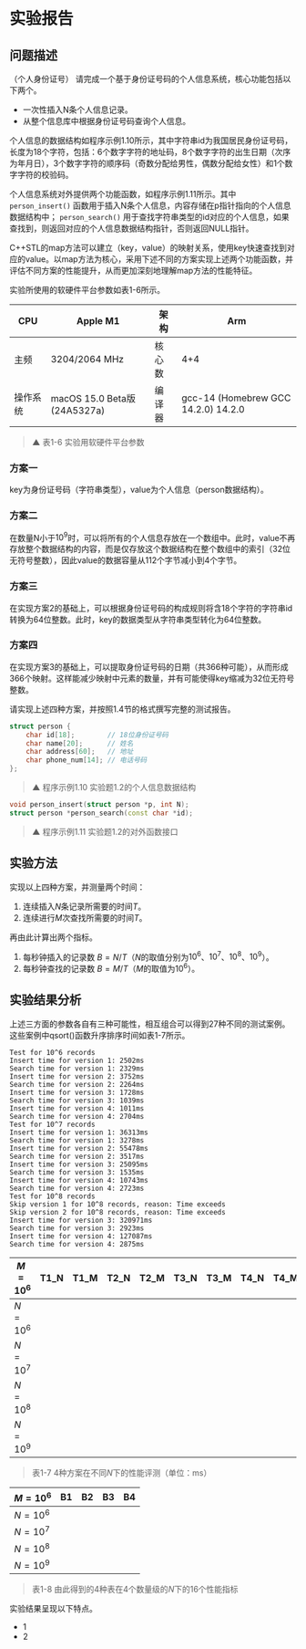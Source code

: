 # 实验报告
## 问题描述
（个人身份证号） 请完成一个基于身份证号码的个人信息系统，核心功能包括以下两个。

- 一次性插入N条个人信息记录。
- 从整个信息库中根据身份证号码查询个人信息。

个人信息的数据结构如程序示例1.10所示，其中字符串id为我国居民身份证号码，长度为18个字符，包括：6个数字字符的地址码，8个数字字符的出生日期（次序为年月日），3个数字字符的顺序码（奇数分配给男性，偶数分配给女性）和1个数字字符的校验码。

个人信息系统对外提供两个功能函数，如程序示例1.11所示。其中 `person_insert()` 函数用于插入N条个人信息，内容存储在p指针指向的个人信息数据结构中； `person_search()` 用于查找字符串类型的id对应的个人信息，如果查找到，则返回对应的个人信息数据结构指针，否则返回NULL指针。

C++STL的map方法可以建立（key，value）的映射关系，使用key快速查找到对应的value。以map方法为核心，采用下述不同的方案实现上述两个功能函数，并评估不同方案的性能提升，从而更加深刻地理解map方法的性能特征。

实验所使用的软硬件平台参数如表1-6所示。

| CPU | Apple M1 | 架构 | Arm |
| --- | --- | --- | --- |
| 主频 | 3204/2064 MHz | 核心数 | 4+4 |
| 操作系统 | macOS 15.0 Beta版(24A5327a) | 编译器 | gcc-14 (Homebrew GCC 14.2.0) 14.2.0 |
> ▲ 表1-6 实验用软硬件平台参数

### 方案一
key为身份证号码（字符串类型），value为个人信息（person数据结构）。
### 方案二
在数量N小于$10^9$时，可以将所有的个人信息存放在一个数组中。此时，value不再存放整个数据结构的内容，而是仅存放这个数据结构在整个数组中的索引（32位无符号整数），因此value的数据容量从112个字节减小到4个字节。
### 方案三
在实现方案2的基础上，可以根据身份证号码的构成规则将含18个字符的字符串id转换为64位整数。此时，key的数据类型从字符串类型转化为64位整数。
### 方案四
在实现方案3的基础上，可以提取身份证号码的日期（共366种可能），从而形成366个映射。这样能减少映射中元素的数量，并有可能使得key缩减为32位无符号整数。

请实现上述四种方案，并按照1.4节的格式撰写完整的测试报告。

```c++
struct person {
    char id[18];        // 18位身份证号码
    char name[20];      // 姓名
    char address[60];   // 地址
    char phone_num[14]; // 电话号码
};
```
> ▲ 程序示例1.10 实验题1.2的个人信息数据结构

```c++
void person_insert(struct person *p, int N);  
struct person *person_search(const char *id); 
```
> ▲ 程序示例1.11 实验题1.2的对外函数接口

## 实验方法
实现以上四种方案，并测量两个时间：

1. 连续插入$N$条记录所需要的时间$T$。
2. 连续进行$M$次查找所需要的时间$T$。

再由此计算出两个指标。
1. 每秒钟插入的记录数 $B = N / T$（$N$的取值分别为$10^6$、$10^7$、$10^8$、$10^9$）。
2. 每秒钟查找的记录数 $B = M / T$（$M$的取值为$10^6$）。


## 实验结果分析
上述三方面的参数各自有三种可能性，相互组合可以得到27种不同的测试案例。这些案例中qsort()函数升序排序时间如表1-7所示。

```
Test for 10^6 records
Insert time for version 1: 2502ms
Search time for version 1: 2329ms
Insert time for version 2: 3752ms
Search time for version 2: 2264ms
Insert time for version 3: 1728ms
Search time for version 3: 1039ms
Insert time for version 4: 1011ms
Search time for version 4: 2704ms
Test for 10^7 records
Insert time for version 1: 36313ms
Search time for version 1: 3278ms
Insert time for version 2: 55478ms
Search time for version 2: 3517ms
Insert time for version 3: 25095ms
Search time for version 3: 1535ms
Insert time for version 4: 10743ms
Search time for version 4: 2723ms
Test for 10^8 records
Skip version 1 for 10^8 records, reason: Time exceeds
Skip version 2 for 10^8 records, reason: Time exceeds
Insert time for version 3: 320971ms
Search time for version 3: 2923ms
Insert time for version 4: 127087ms
Search time for version 4: 2875ms
```

|$M = 10^6$ |T1_N|T1_M|T2_N|T2_M|T3_N|T3_M|T4_N|T4_M|
|---|---|---|---|---|---|---|---|---|
| $N = 10^6$ |
| $N = 10^7$ |
| $N = 10^8$ |
| $N = 10^9$ |
> 表1-7 4种方案在不同$N$下的性能评测（单位：ms）

|$M = 10^6$ |B1|B2|B3|B4|
|---|---|---|---|---|
| $N = 10^6$ |
| $N = 10^7$ |
| $N = 10^8$ |
| $N = 10^9$ |
> 表1-8 由此得到的4种表在4个数量级的$N$下的16个性能指标

实验结果呈现以下特点。
- 1
- 2